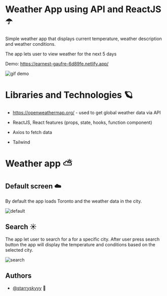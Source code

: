 # Weather App using API and ReactJS :open_umbrella:

Simple weather app that displays current temperature, weather description and weather conditions.

The app lets user to view weather for the next 5 days 


Demo: https://earnest-gaufre-6d89fe.netlify.app/

![gif demo](https://cdn.discordapp.com/attachments/315879205818597377/1045494021209989150/ezgif.com-gif-maker.gif)

# Libraries and Technologies  :ringed_planet:

- https://openweathermap.org/ - used to get global weather data via API

- ReactJS, React features (props, state, hooks, function component)
- Axios to fetch data
- Tailwind

# Weather app :partly_sunny:

## Default screen :cloud:

By default the app loads Toronto and the weather data in the city. 

![default](https://snipboard.io/Mt7Rzh.jpg)

## Search  :sunny:

The app let user to search for a for a specific city. After user press search button the app will display the temperature and conditions based on the selected city.

![search](https://snipboard.io/j82JcE.jpg)


## Authors

- [@starryskyyy](https://github.com/starryskyyy) :sparkling_heart:
